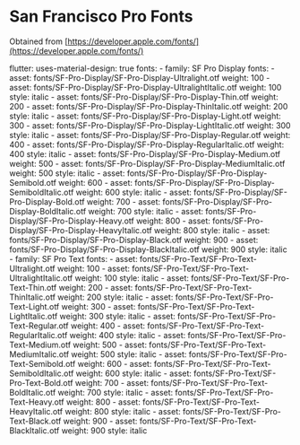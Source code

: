 # San Francisco Pro Fonts

Obtained from [https://developer.apple.com/fonts/](https://developer.apple.com/fonts/)

flutter:
  uses-material-design: true
  fonts:
    - family: SF Pro Display
      fonts:
        - asset: fonts/SF-Pro-Display/SF-Pro-Display-Ultralight.otf
          weight: 100
        - asset: fonts/SF-Pro-Display/SF-Pro-Display-UltralightItalic.otf
          weight: 100
          style: italic
        - asset: fonts/SF-Pro-Display/SF-Pro-Display-Thin.otf
          weight: 200
        - asset: fonts/SF-Pro-Display/SF-Pro-Display-ThinItalic.otf
          weight: 200
          style: italic
        - asset: fonts/SF-Pro-Display/SF-Pro-Display-Light.otf
          weight: 300
        - asset: fonts/SF-Pro-Display/SF-Pro-Display-LightItalic.otf
          weight: 300
          style: italic
        - asset: fonts/SF-Pro-Display/SF-Pro-Display-Regular.otf
          weight: 400
        - asset: fonts/SF-Pro-Display/SF-Pro-Display-RegularItalic.otf
          weight: 400
          style: italic
        - asset: fonts/SF-Pro-Display/SF-Pro-Display-Medium.otf
          weight: 500
        - asset: fonts/SF-Pro-Display/SF-Pro-Display-MediumItalic.otf
          weight: 500
          style: italic
        - asset: fonts/SF-Pro-Display/SF-Pro-Display-Semibold.otf
          weight: 600
        - asset: fonts/SF-Pro-Display/SF-Pro-Display-SemiboldItalic.otf
          weight: 600
          style: italic
        - asset: fonts/SF-Pro-Display/SF-Pro-Display-Bold.otf
          weight: 700
        - asset: fonts/SF-Pro-Display/SF-Pro-Display-BoldItalic.otf
          weight: 700
          style: italic
        - asset: fonts/SF-Pro-Display/SF-Pro-Display-Heavy.otf
          weight: 800
        - asset: fonts/SF-Pro-Display/SF-Pro-Display-HeavyItalic.otf
          weight: 800
          style: italic
        - asset: fonts/SF-Pro-Display/SF-Pro-Display-Black.otf
          weight: 900
        - asset: fonts/SF-Pro-Display/SF-Pro-Display-BlackItalic.otf
          weight: 900
          style: italic
    - family: SF Pro Text
      fonts:
        - asset: fonts/SF-Pro-Text/SF-Pro-Text-Ultralight.otf
          weight: 100
        - asset: fonts/SF-Pro-Text/SF-Pro-Text-UltralightItalic.otf
          weight: 100
          style: italic
        - asset: fonts/SF-Pro-Text/SF-Pro-Text-Thin.otf
          weight: 200
        - asset: fonts/SF-Pro-Text/SF-Pro-Text-ThinItalic.otf
          weight: 200
          style: italic
        - asset: fonts/SF-Pro-Text/SF-Pro-Text-Light.otf
          weight: 300
        - asset: fonts/SF-Pro-Text/SF-Pro-Text-LightItalic.otf
          weight: 300
          style: italic
        - asset: fonts/SF-Pro-Text/SF-Pro-Text-Regular.otf
          weight: 400
        - asset: fonts/SF-Pro-Text/SF-Pro-Text-RegularItalic.otf
          weight: 400
          style: italic
        - asset: fonts/SF-Pro-Text/SF-Pro-Text-Medium.otf
          weight: 500
        - asset: fonts/SF-Pro-Text/SF-Pro-Text-MediumItalic.otf
          weight: 500
          style: italic
        - asset: fonts/SF-Pro-Text/SF-Pro-Text-Semibold.otf
          weight: 600
        - asset: fonts/SF-Pro-Text/SF-Pro-Text-SemiboldItalic.otf
          weight: 600
          style: italic
        - asset: fonts/SF-Pro-Text/SF-Pro-Text-Bold.otf
          weight: 700
        - asset: fonts/SF-Pro-Text/SF-Pro-Text-BoldItalic.otf
          weight: 700
          style: italic
        - asset: fonts/SF-Pro-Text/SF-Pro-Text-Heavy.otf
          weight: 800
        - asset: fonts/SF-Pro-Text/SF-Pro-Text-HeavyItalic.otf
          weight: 800
          style: italic
        - asset: fonts/SF-Pro-Text/SF-Pro-Text-Black.otf
          weight: 900
        - asset: fonts/SF-Pro-Text/SF-Pro-Text-BlackItalic.otf
          weight: 900
          style: italic
